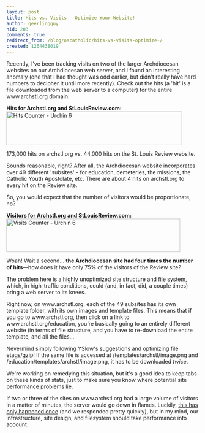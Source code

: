 ```yaml
---
layout: post
title: Hits vs. Visits - Optimize Your Website!
author: geerlingguy
nid: 203
comments: true
redirect_from: /blog/oscatholic/hits-vs-visits-optimize-/
created: 1264438019
---
```

<p>
	Recently, I&#39;ve been tracking visits on two of the larger Archdiocesan websites on our Archdiocesan web server, and I found an interesting anomaly (one that I had thought was odd earlier, but didn&#39;t really have hard numbers to decipher it until more recently). Check out the hits (a &#39;hit&#39; is a file downloaded from the web server to a computer) for the entire www.archstl.org domain:</p>
<p class="rtecenter">
	<strong>Hits for Archstl.org and StLouisReview.com:</strong><br />
	<img alt="Hits Counter - Urchin 6" height="88" src="http://www.opensourcecatholic.com/sites/opensourcecatholic.com/files/user-uploads/oscatholic/hits-archstl-review.png" title="" width="459" /></p>
<p>
	173,000 hits on archstl.org vs. 44,000 hits on the St. Louis Review website.</p>
<p>
	Sounds reasonable, right? After all, the Archdiocesan website incorporates over 49 different &#39;subsites&#39; - for education, cemeteries, the missions, the Catholic Youth Apostolate, etc. There are about 4 hits on archstl.org to every hit on the Review site.</p>
<p>
	So, you would expect that the number of visitors would be proportionate, no?</p>
<p class="rtecenter">
	<strong>Visitors for Archstl.org and StLouisReview.com:</strong><br />
	<img alt="Visits Counter - Urchin 6" height="87" src="http://www.opensourcecatholic.com/sites/opensourcecatholic.com/files/user-uploads/oscatholic/visits-archstl-review.png" title="" width="454" /></p>
<p>
	Woah! Wait a second... <strong>the Archdiocesan site had four times the number of hits</strong>&mdash;how does it have only 75% of the visitors of the Review site?</p>
<p>
	The problem here is a highly unoptimized site structure and file system, which, in high-traffic conditions, could (and, in fact, did, a couple times) bring a web server to its knees.</p>
<p>
	Right now, on www.archstl.org, each of the 49 subsites has its own template folder, with its own images and template files. This means that if you go to www.archstl.org, then click on a link to www.archstl.org/education, you&#39;re basically going to an entirely different website (in terms of file structure, and you have to re-download the entire template, and all the files...</p>
<p>
	Nevermind simply following YSlow&#39;s suggestions and optimizing file etags/gzip! If the same file is accessed at /templates/archstl/image.png and /education/templates/archstl/image.png, it has to be downloaded <em>twice</em>.</p>
<p>
	We&#39;re working on remedying this situation, but it&#39;s a good idea to keep tabs on these kinds of stats, just to make sure you know where potential site performance problems lie.</p>
<p>
	If two or three of the sites on www.archstl.org had a large volume of visitors in a matter of minutes, the server would go down in flames. Luckily, <a href="/blog/geerlingguy/caching-page-saving-server">this has only happened once</a> (and we responded pretty quickly), but in my mind, our infrastructure, site design, and filesystem should take performance into account.</p>
